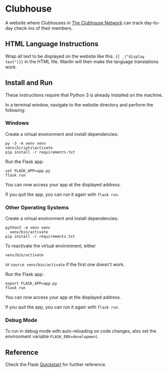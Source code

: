 # Clubhouse

A website where Clubhouses in [The Clubhouse Network](https://theclubhousenetwork.org/) can track day-to-day check-ins of their members.

## HTML Language Instructions

Wrap all text to be displayed on the website like this.
```{{ _("display text")}}```
in the HTML file. Wanlin will then make the language translations work.

## Install and Run

These instructions require that Python 3 is already installed on the machine.

In a terminal window, navigate to the website directory and perform the following:

### Windows

Create a virtual environment and install dependencies:
```
py -3 -m venv venv
venv\Scripts\activate
pip install -r requirements.txt
```

Run the Flask app:
```
set FLASK_APP=app.py
flask run
```

You can now access your app at the displayed address.

If you quit the app, you can run it again with `flask run`.

### Other Operating Systems

Create a virtual environment and install dependencies:
```
python3 -m venv venv
. venv/bin/activate
pip install -r requirements.txt
```

To reactivate the virtual environment, either
```
venv/bin/activate
```
or
```source venv/bin/activate```
if the first one doesn't work.

Run the Flask app:
```
export FLASK_APP=app.py
flask run
```

You can now access your app at the displayed address.

If you quit the app, you can run it again with `flask run`.

### Debug Mode

To run in debug mode with auto-reloading on code changes, also set the environment variable `FLASK_ENV=development`.

## Reference
Check the Flask [Quickstart](https://flask.palletsprojects.com/en/1.1.x/quickstart/#) for further reference.
